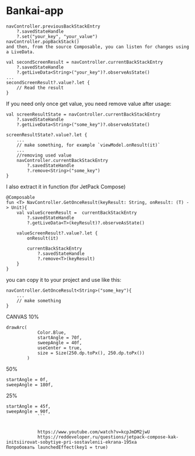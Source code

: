 # Bankai-app
```
navController.previousBackStackEntry
    ?.savedStateHandle
    ?.set("your_key", "your_value")
navController.popBackStack()
and then, from the source Composable, you can listen for changes using a LiveData.

val secondScreenResult = navController.currentBackStackEntry
    ?.savedStateHandle
    ?.getLiveData<String>("your_key")?.observeAsState()
...
secondScreenResult?.value?.let {
    // Read the result
}
```




If you need only once get value, you need remove value after usage:

```
val screenResultState = navController.currentBackStackEntry
    ?.savedStateHandle
    ?.getLiveData<String>("some_key")?.observeAsState()

screenResultState?.value?.let {
    ...
    // make something, for example `viewModel.onResult(it)`
    ...
    //removing used value
    navController.currentBackStackEntry
        ?.savedStateHandle
        ?.remove<String>("some_key")
}
```
I also extract it in function (for JetPack Compose)
```
@Composable
fun <T> NavController.GetOnceResult(keyResult: String, onResult: (T) -> Unit){
    val valueScreenResult =  currentBackStackEntry
        ?.savedStateHandle
        ?.getLiveData<T>(keyResult)?.observeAsState()

    valueScreenResult?.value?.let {
        onResult(it)
       
        currentBackStackEntry
            ?.savedStateHandle
            ?.remove<T>(keyResult)
    }
}
```
you can copy it to your project and use like this:
```
navController.GetOnceResult<String>("some_key"){
    ...
    // make something
}
```


CANVAS
10%
```
drawArc(
            Color.Blue,
            startAngle = 70f,
            sweepAngle = 40f,
            useCenter = true,
            size = Size(250.dp.toPx(), 250.dp.toPx())
        )
 ```
 50%
```
startAngle = 0f,
sweepAngle = 180f,
```

25%
```
startAngle = 45f,
sweepAngle = 90f,
            ```
            
            
            https://www.youtube.com/watch?v=kcpJmDM2jwU
            https://reddeveloper.ru/questions/jetpack-compose-kak-initsiirovat-sobytiye-pri-sostavlenii-ekrana-195xa
Попробовать launchedEffect(key1 = true)
